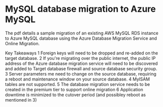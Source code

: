 # MySQL database migration to Azure MySQL

The pdf details a sample migration of an existing AWS MySQL RDS instance to Azure MySQL database using the Azure Database Migration Service and Online Migration.

Key Takeaways
1 Foreign keys will need to be dropped and re-added on the target database. 
2 If you're migrating over the public internet, the public IP address of the Azure database migration service will need to be discovered and added to Target database firewall and source database security group. 
3 Server parameters me need to change on the source database, requiring a reboot and maintenance window on your source database. 
4 MyISAM tables are not supported. 
5 The database migration service needs to be created in the premium tier to support online migration
6 Application downtime is minimized to the cutover period (and possibley reboot as mentioned in 3)


